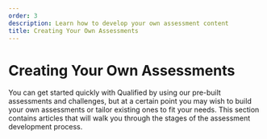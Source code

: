 ```yaml
---
order: 3
description: Learn how to develop your own assessment content
title: Creating Your Own Assessments
---
```


# Creating Your Own Assessments
You can get started quickly with Qualified by using our pre-built assessments and challenges, but at a certain point you may wish to build your own assessments or tailor existing ones to fit your needs. This section contains articles that will walk you through the stages of the assessment development process.  
